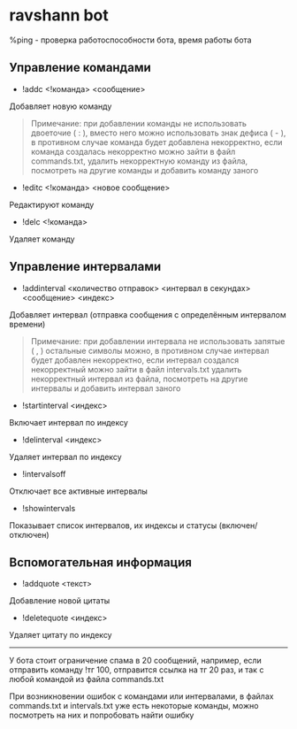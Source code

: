 # ravshann bot

%ping - проверка работоспособности бота, время работы бота

## Управление командами

* !addc <!команда> <сообщение>

Добавляет новую команду 

>Примечание: при добавлении команды не использовать двоеточие ( : ), вместо него можно использовать знак дефиса ( - ), в противном случае команда будет добавлена некорректно, если команда создалась некорректно можно зайти в файл commands.txt, удалить некорректную команду из файла, посмотреть на другие команды и добавить команду заного

* !editc <!команда> <новое сообщение>

Редактируют команду

* !delc <!команда>

Удаляет команду

## Управление интервалами

* !addinterval <количество отправок> <интервал в секундах> <сообщение> <индекс>

Добавляет интервал (отправка сообщения с определённым интервалом времени)

>Примечание: при добавлении интервала не использовать запятые ( , ) остальные символы можно, в противном случае интервал будет добавлен некорректно, если интервал создался некорректный можно зайти в файл intervals.txt удалить некорректный интервал из файла, посмотреть на другие интервалы и добавить интервал заного

* !startinterval <индекс>

Включает интервал по индексу

* !delinterval <индекс>

Удаляет интервал по индексу

* !intervalsoff

Отключает все активные интервалы

* !showintervals

Показывает список интервалов, их индексы и статусы (включен/отключен)

## Вспомогательная информация

* !addquote <текст>

Добавление новой цитаты

* !deletequote <индекс>

Удаляет цитату по индексу

---

У бота стоит ограничение спама в 20 сообщений, например, если отправить команду !тг 100, отправится ссылка на тг 20 раз, и так с любой командой из файла commands.txt

При возникновении ошибок с командами или интервалами, в файлах commands.txt и intervals.txt уже есть некоторые команды, можно посмотреть на них и попробовать найти ошибку
